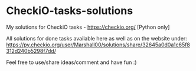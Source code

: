# CheckiO-tasks-solutions
My solutions for CheckiO tasks - https://checkio.org/ [Python only]

All solutions for done tasks available here as well as on the website under: 
https://py.checkio.org/user/Marshall00/solutions/share/32645a0d0a1c65f8312d240b5298f7dd/

Feel free to use/share ideas/comment and have fun :)
